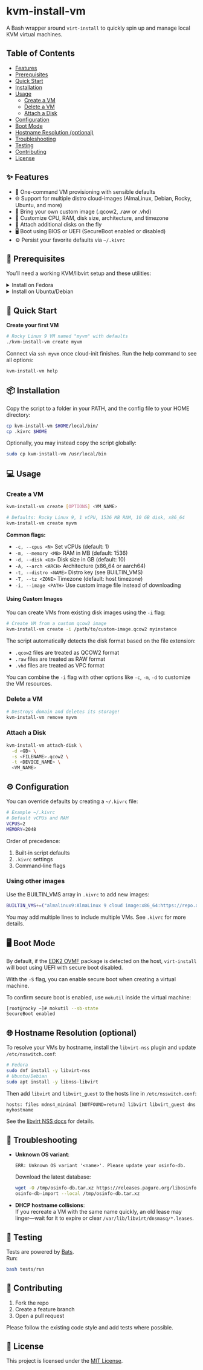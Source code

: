 # kvm-install-vm

A Bash wrapper around `virt-install` to quickly spin up and manage local KVM virtual machines.

## Table of Contents

- [Features](#-features)
- [Prerequisites](#-prerequisites)
- [Quick Start](#-quick-start)
- [Installation](#-installation)
- [Usage](#-usage)
   - [Create a VM](#create-a-vm)
   - [Delete a VM](#delete-a-vm)
   - [Attach a Disk](#attach-a-disk)
- [Configuration](#-configuration)
- [Boot Mode](#-boot-mode)
- [Hostname Resolution (optional)](#-hostname-resolution-optional)
- [Troubleshooting](#-troubleshooting)
- [Testing](#-testing)
- [Contributing](#-contributing)
- [License](#-license)

## ✨ Features

- 🚀 One-command VM provisioning with sensible defaults
- 🌐 Support for multiple distro cloud-images (AlmaLinux, Debian, Rocky, Ubuntu, and more)
- 💽 Bring your own custom image (.qcow2, .raw or .vhd)
- 🔧 Customize CPU, RAM, disk size, architecture, and timezone
- 💾 Attach additional disks on the fly
- 🖥️ Boot using BIOS or UEFI (SecureBoot enabled or disabled)
- ⚙️ Persist your favorite defaults via `~/.kivrc`

## 🔧 Prerequisites

You’ll need a working KVM/libvirt setup and these utilities:

<details>
<summary>Install on Fedora</summary>

```bash
sudo dnf install -y \
  virt-install \
  libguestfs-tools-c \
  qemu-img \
  libvirt-client \
  libosinfo \
  wget
```

</details>

<details>
<summary>Install on Ubuntu/Debian</summary>

```bash
sudo apt update && sudo apt install -y \
  virtinst \
  libguestfs-tools \
  qemu-utils \
  libvirt-clients \
  libosinfo-bin \
  wget
```

</details>

## 🚀 Quick Start

**Create your first VM**

```bash
# Rocky Linux 9 VM named "myvm" with defaults
./kvm-install-vm create myvm
```

Connect via `ssh myvm` once cloud-init finishes. Run the help command to see all options:

```bash
kvm-install-vm help
```

## 📦 Installation

Copy the script to a folder in your PATH, and the config file to your HOME directory:

```bash
cp kvm-install-vm $HOME/local/bin/
cp .kivrc $HOME
```

Optionally, you may instead copy the script globally:

```bash
sudo cp kvm-install-vm /usr/local/bin
```

## 💻 Usage

### Create a VM
```bash
kvm-install-vm create [OPTIONS] <VM_NAME>
```

```bash
# Defaults: Rocky Linux 9, 1 vCPU, 1536 MB RAM, 10 GB disk, x86_64
kvm-install-vm create myvm
```

**Common flags:**
- `-c, --cpus <N>`       Set vCPUs (default: 1)
- `-m, --memory <MB>`    RAM in MB (default: 1536)
- `-d, --disk <GB>`      Disk size in GB (default: 10)
- `-A, --arch <ARCH>`    Architecture (x86_64 or aarch64)
- `-t, --distro <NAME>`  Distro key (see BUILTIN_VMS)
- `-T, --tz <ZONE>`      Timezone (default: host timezone)
- `-i, --image <PATH>`   Use custom image file instead of downloading

#### Using Custom Images

You can create VMs from existing disk images using the `-i` flag:

```bash
# Create VM from a custom qcow2 image
kvm-install-vm create -i /path/to/custom-image.qcow2 myinstance
```

The script automatically detects the disk format based on the file extension:
- `.qcow2` files are treated as QCOW2 format
- `.raw` files are treated as RAW format
- `.vhd` files are treated as VPC format

You can combine the `-i` flag with other options like `-c`, `-m`, `-d` to
customize the VM resources.

### Delete a VM

```bash
# Destroys domain and deletes its storage!
kvm-install-vm remove myvm
```

### Attach a Disk

```bash
kvm-install-vm attach-disk \
  -d <GB> \
  -s <FILENAME>.qcow2 \
  -t <DEVICE_NAME> \
  <VM_NAME>
```

## ⚙️ Configuration

You can override defaults by creating a `~/.kivrc` file:

```bash
# Example ~/.kivrc
# Default vCPUs and RAM
VCPUS=2
MEMORY=2048
```

Order of precedence:

1. Built‑in script defaults
2. `.kivrc` settings
3. Command‑line flags

### Using other images

Use the BUILTIN_VMS array in `.kivrc` to add new images:

```bash
BUILTIN_VMS+=("almalinux9:AlmaLinux 9 cloud image:x86_64:https://repo.almalinux.org/almalinux/9/cloud/images/AlmaLinux-9-cloud.qcow2|almalinux")
```

You may add multiple lines to include multiple VMs. See `.kivrc` for more details.

## 🖥️ Boot Mode

By default, if the [EDK2 OVMF](https://github.com/tianocore/tianocore.github.io/wiki/OVMF) package is detected on the host, `virt-install` will boot using UEFI with secure boot disabled.

With the `-S` flag, you can enable secure boot when creating a virtual machine.

To confirm secure boot is enabled, use `mokutil` inside the virtual machine:

```bash
[root@rocky ~]# mokutil --sb-state
SecureBoot enabled
```

## 🌐 Hostname Resolution (optional)

To resolve your VMs by hostname, install the `libvirt-nss` plugin and update `/etc/nsswitch.conf`:

```bash
# Fedora
sudo dnf install -y libvirt-nss
# Ubuntu/Debian
sudo apt install -y libnss-libvirt
```

Then add `libvirt` and `libvirt_guest` to the hosts line in `/etc/nsswitch.conf`:

```
hosts: files mdns4_minimal [NOTFOUND=return] libvirt libvirt_guest dns myhostname
```

See the [libvirt NSS docs](https://libvirt.org/nss.html) for details.

## 🐞 Troubleshooting

- **Unknown OS variant**:

  ```
  ERR: Unknown OS variant '<name>'. Please update your osinfo-db.
  ```

  Download the latest database:

  ```bash
  wget -O /tmp/osinfo-db.tar.xz https://releases.pagure.org/libosinfo/osinfo-db-$(date +%Y%m%d).tar.xz
  osinfo-db-import --local /tmp/osinfo-db.tar.xz
  ```

- **DHCP hostname collisions**:\
  If you recreate a VM with the same name quickly, an old lease may linger—wait for it to expire or clear `/var/lib/libvirt/dnsmasq/*.leases`.

## 🧪 Testing

Tests are powered by [Bats](https://github.com/bats-core/bats-core).\
Run:

```bash
bash tests/run
```

## 🤝 Contributing

1. Fork the repo
2. Create a feature branch
3. Open a pull request

Please follow the existing code style and add tests where possible.

## 📄 License

This project is licensed under the [MIT License](LICENSE).
